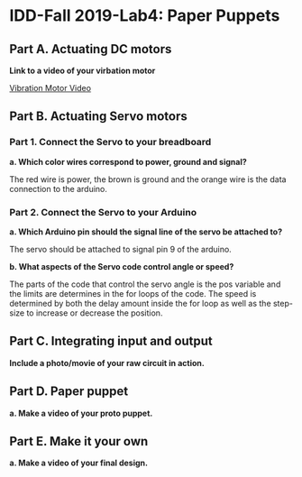 # IDD-Fall 2019-Lab4: Paper Puppets

## Part A. Actuating DC motors

**Link to a video of your virbation motor**

[Vibration Motor Video]()

## Part B. Actuating Servo motors

### Part 1. Connect the Servo to your breadboard

**a. Which color wires correspond to power, ground and signal?**

The red wire is power, the brown is ground and the orange wire is the data connection to the arduino.

### Part 2. Connect the Servo to your Arduino

**a. Which Arduino pin should the signal line of the servo be attached to?**

The servo should be attached to signal pin 9 of the arduino. 

**b. What aspects of the Servo code control angle or speed?**

The parts of the code that control the servo angle is the pos variable and the limits are determines in the for loops of the code. The speed is determined by both the delay amount inside the for loop as well as the step-size to increase or decrease the position.
    

## Part C. Integrating input and output

**Include a photo/movie of your raw circuit in action.**



## Part D. Paper puppet

**a. Make a video of your proto puppet.**



## Part E. Make it your own

**a. Make a video of your final design.**

